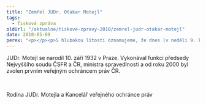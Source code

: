 ```yaml
---
title: "Zemřel JUDr. Otakar Motejl"
tags:
  - Tisková zpráva
oldUrl: "/aktualne/tiskove-zpravy-2010/zemrel-judr-otakar-motejl"
date: 2010-05-09
perex: "<p></p><p>S hlubokou lítostí oznamujeme, že dnes (v neděli 9. května 2010) v Brně v odpoledních hodinách zemřel JUDr. Otakar Motejl, veřejný ochránce práv. Ve Fakultní nemocnici Brno-Bohunice skonal náhle po krátké nemoci.</p>"
---
```


<!-- imported from the old website -->

<p>JUDr. Motejl se narodil 10. září 1932 v Praze. Vykonával funkci předsedy Nejvyššího soudu ČSFR a ČR, ministra spravedlnosti a od roku 2000 byl zvolen prvním veřejným ochráncem práv ČR.</p><p></p><p> </p><p></p><p>Rodina JUDr. Motejla a Kancelář veřejného ochránce práv</p>
